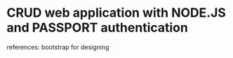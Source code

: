 # CRUD web application with NODE.JS and PASSPORT authentication


references:
    bootstrap for designing